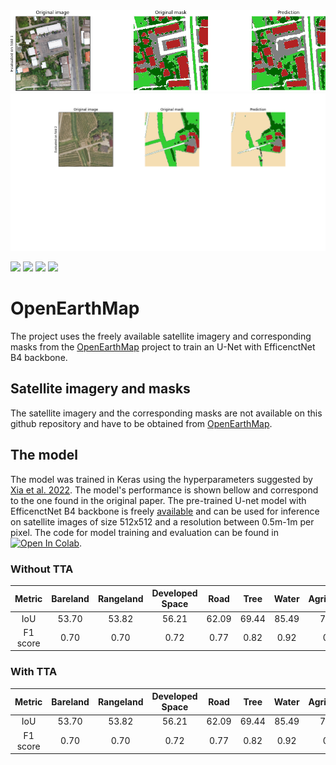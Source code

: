 <img src="https://github.com/sebastianbahr/OpenEarthMap/blob/main/images/inference_CV1.png" alt="Title image 1" style="margin: 0px 0px 0px 0px;" />
<img src="https://github.com/sebastianbahr/OpenEarthMap/blob/main/images/inference_CV2.png" alt="Title image 2" style="margin: 0px 0px 0px 0px;" />

<div align="left">

[![](https://img.shields.io/badge/Colab-white?logo=googlecolab)](#) 
[![](https://img.shields.io/badge/Tensorflow-white?logo=Tensorflow)](#)
[![](https://img.shields.io/badge/Keras-red?logo=Keras)](#)
[![](https://img.shields.io/badge/Python-white?logo=Python)](#)
 
</div>

# OpenEarthMap

The project uses the freely available satellite imagery and corresponding masks from the [OpenEarthMap](https://github.com/bao18/open_earth_map) project to train an U-Net with EfficenctNet B4 backbone.

## Satellite imagery and masks

The satellite imagery and the corresponding masks are not available on this github repository and have to be obtained from [OpenEarthMap](https://zenodo.org/record/7223446#.ZDlGF3ZBxaQ). 

## The model

The model was trained in Keras using the hyperparameters suggested by [Xia et al. 2022](https://arxiv.org/abs/2210.10732). The model's performance is shown bellow and correspond to the one found in the original paper. The pre-trained U-net model with EfficenctNet B4 backbone is freely [available]() and can be used for inference on satellite images of size 512x512 and a resolution between 0.5m-1m per pixel. The code for model training and evaluation can be found in [![Open In Colab](https://colab.research.google.com/assets/colab-badge.svg)](). 

### Without TTA
| Metric | Bareland | Rangeland | Developed Space | Road | Tree | Water | Agriculture | Building | Avg.|
|:---:|:---:|:---:|:---:|:---:|:---:|:---:|:---:|:---:|:---:|
| IoU    | 53.70 | 53.82 | 56.21 | 62.09 | 69.44 | 85.49 | 77.74 | 79.85 | 67.29 |
| F1 score | 0.70 | 0.70| 0.72 | 0.77 | 0.82 | 0.92 | 0.87 | 0.89 |0.80 |

### With TTA
| Metric | Bareland | Rangeland | Developed Space | Road | Tree | Water | Agriculture | Building | Avg.|
|:---:|:---:|:---:|:---:|:---:|:---:|:---:|:---:|:---:|:---:|
| IoU    | 53.70 | 53.82 | 56.21 | 62.09 | 69.44 | 85.49 | 77.74 | 79.85 | 67.29 |
| F1 score | 0.70 | 0.70| 0.72 | 0.77 | 0.82 | 0.92 | 0.87 | 0.89 |0.80 |




